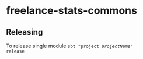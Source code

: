 # freelance-stats-commons

## Releasing
To release single module
<code>sbt "project <i>projectName</i>" release</code>